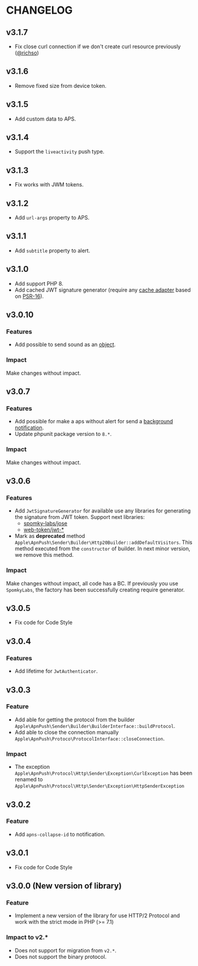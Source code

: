 # CHANGELOG

## v3.1.7

* Fix close curl connection if we don't create curl resource previously ([@richso](https://github.com/richso))

## v3.1.6

* Remove fixed size from device token.

## v3.1.5

* Add custom data to APS.

## v3.1.4

* Support the `liveactivity` push type.

## v3.1.3

* Fix works with JWM tokens.

## v3.1.2

* Add `url-args` property to APS.

## v3.1.1

* Add `subtitle` property to alert.


## v3.1.0

* Add support PHP 8.
* Add cached JWT signature generator (require any [cache adapter](https://packagist.org/packages/psr/simple-cache) based on [PSR-16](https://www.php-fig.org/psr/psr-16/)).

## v3.0.10

### Features

* Add possible to send sound as an [object](https://developer.apple.com/documentation/usernotifications/setting_up_a_remote_notification_server/generating_a_remote_notification#2990112).

### Impact

Make changes without impact. 

## v3.0.7

### Features

* Add possible for make a aps without alert for send a [background notification](https://developer.apple.com/documentation/usernotifications/setting_up_a_remote_notification_server/pushing_background_updates_to_your_app).
* Update phpunit package version to `8.*`.

### Impact

Make changes without impact.

## v3.0.6

### Features

* Add `JwtSignatureGenerator` for available use any libraries for generating the signature from JWT token. Support next libraries:
    * [spomky-labs/jose](https://github.com/Spomky-Labs/jose)
    * [web-token/jwt-*](https://www.gitbook.com/book/web-token/jwt-framework)
* Mark as **deprecated** method `Apple\ApnPush\Sender\Builder\Http20Builder::addDefaultVisitors`. This method executed from 
the `constructor` of builder. In next minor version, we remove this method.  

### Impact

Make changes without impact, all code has a BC. If previously you use `SpomkyLabs`, the factory has been successfully 
creating require generator.

## v3.0.5

* Fix code for Code Style

## v3.0.4

### Features

* Add lifetime for `JwtAuthenticator`.

## v3.0.3

### Feature

* Add able for getting the protocol from the builder `Apple\ApnPush\Sender\Builder\BuilderInterface::buildProtocol`.
* Add able to close the connection manually `Apple\ApnPush\Protoco\ProtocolInterface::closeConnection`.

### Impact

* The exception `Apple\ApnPush\Protocol\Http\Sender\Exception\CurlException` has been renamed to `Apple\ApnPush\Protocol\Http\Sender\Exception\HttpSenderException`

## v3.0.2

### Feature

* Add `apns-collapse-id` to notification.

## v3.0.1

* Fix code for Code Style

## v3.0.0 (New version of library)

### Feature

* Implement a new version of the library for use HTTP/2 Protocol and work with the strict mode in PHP (>= 7.1)

### Impact to v2.*

* Does not support for migration from `v2.*`.
* Does not support the binary protocol.
